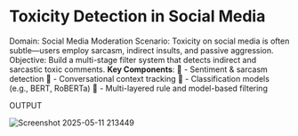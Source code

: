 # Toxicity Detection in Social Media

Domain: Social Media Moderation 
Scenario: Toxicity on social media is often subtle—users employ 
sarcasm, indirect insults, and passive aggression. 
Objective: Build a multi-stage filter system that detects indirect and 
sarcastic toxic comments. 
**Key Components**: 
 - Sentiment & sarcasm detection 
 - Conversational context tracking 
 - Classification models (e.g., BERT, RoBERTa) 
 - Multi-layered rule and model-based filtering


OUTPUT


![Screenshot 2025-05-11 213449](https://github.com/user-attachments/assets/0c9a4388-a042-40d2-b2f2-6a4bc82423a6)
